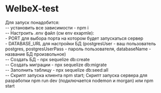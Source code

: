 # WelbeX-test  
Для запуск понадобится:  
    -- установить все зависимости - npm i  
    -- Настроить .env файл (см  env exapmle):  
            - PORT для выбора порта на котором будет запускаться сервер  
            - DATABASE_URL для настройки БД (postgresUser - ваш пользователь postgres, postgresUserPass - пароль пользователя,       databaseName - название БД произвольное)  
    -- Создать БД - npx sequelize db:create  
    -- Создать миграции - npx sequelize db:migrate  
    -- Заполнить таблицу - npx sequelize db:seed:all  
    -- Скрипт запуска клиента npm start; Скрипт запуска сервера для разработки npm run dev (подключается nodemon и morgan) или npm start 
